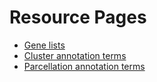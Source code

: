 # Resource Pages 

* [Gene lists](gene_lists/README.md)
* [Cluster annotation terms](cluster_annotations/README.md)
* [Parcellation annotation terms](parcellation_annotations/README.md)
